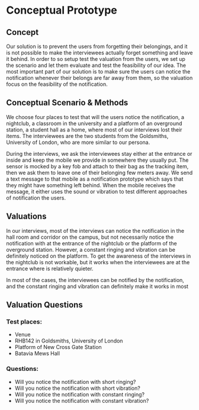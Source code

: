# Conceptual Prototype

## Concept
Our solution is to prevent the users from forgetting their belongings, and it is not possible to make the interviewees actually forget something and leave it behind. In order to so setup test the valuation from the users, we set up the scenario and let them evaluate and test the feasibility of our idea. The most important part of our solution is to make sure the users can notice the notification whenever their belongs are far away from them, so the valuation focus on the feasibility of the notification.

## Conceptual Scenario & Methods
We choose four places to test that will the users notice the notification, a nightclub, a classroom in the university and a platform of an overground station, a student hall as a home, where most of our interviews lost their items. The interviewees are the two students from the Goldsmiths, University of London, who are more similar to our persona.

During the interviews, we ask the interviewees stay either at the entrance or inside and keep the mobile we provide in somewhere they usually put. The sensor is mocked by a key fob and attach to their bag as the tracking item, then we ask them to leave one of their belonging few meters away. We send a text message to that mobile as a notification prototype which says that they might have something left behind. When the mobile receives the message, it either uses the sound or vibration to test different approaches of notification the users.

## Valuations
In our interviews, most of the interviews can notice the notification in the hall room and corridor on the campus, but not necessarily notice the notification with at the entrance of the nightclub or the platform of the overground station. However, a constant ringing and vibration can be definitely noticed on the platform. To get the awareness of the interviews in the nightclub is not workable, but it works when the interviewees are at the entrance where is relatively quieter.

In most of the cases, the interviewees can be notified by the notification, and the constant ringing and vibration can definitely make it works in most 

## Valuation Questions
### Test places:
* Venue
* RHB142 in Goldsmiths, University of London
* Platform of New Cross Gate Station
* Batavia Mews Hall

### Questions:
* Will you notice the notification with short ringing?
* Will you notice the notification with short vibration?
* Will you notice the notification with constant ringing?
* Will you notice the notification with constant vibration?


